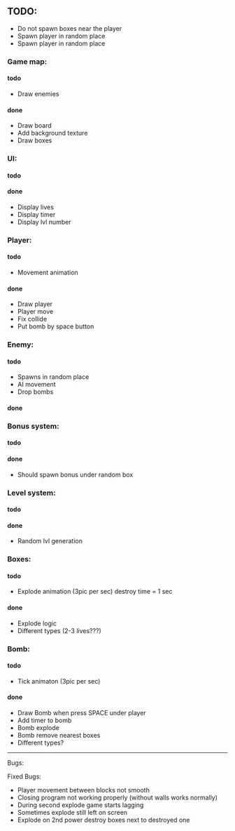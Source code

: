 ## TODO:
  - Do not spawn boxes near the player
  - Spawn player in random place
  - Spawn player in random place 



### Game map:
#### todo
+ Draw enemies
#### done
  + Draw board
  + Add background texture 
  + Draw boxes
  

### UI:
#### todo
#### done
- Display lives
- Display timer
- Display lvl number
  
### Player:
#### todo
- Movement animation
#### done
- Draw player
- Player move
- Fix collide
- Put bomb by space button

### Enemy:
#### todo
  - Spawns in random place
  - AI movement
  - Drop bombs 
#### done
  

### Bonus system:
#### todo
#### done
  - Should spawn bonus under random box

### Level system:
#### todo
#### done
  - Random lvl generation 
  
### Boxes:
#### todo
- Explode animation (3pic per sec) destroy time = 1 sec 

#### done
- Explode logic
- Different types (2-3 lives???)

### Bomb:
#### todo
- Tick animaton (3pic per sec)
#### done
- Draw Bomb when press SPACE under player
- Add timer to bomb
- Bomb explode
- Bomb remove nearest boxes
- Different types? 

--------------------------------------------
Bugs:

Fixed Bugs:
- Player movement between blocks not smooth
- Closing program not working properly (without walls works normally)
- During second explode game starts lagging
- Sometimes explode still left on screen
- Explode on 2nd power destroy boxes next to destroyed one 







